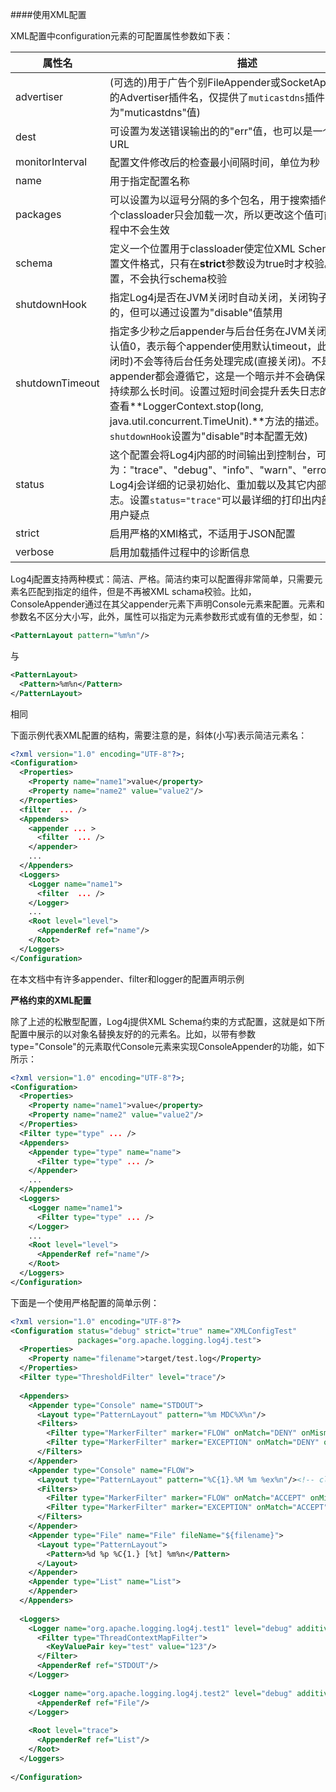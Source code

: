 ####使用XML配置

XML配置中configuration元素的可配置属性参数如下表：

|属性名|描述|
|-----|-----|
|advertiser|(可选的)用于广告个别FileAppender或SocketAppender配置的Advertiser插件名，仅提供了`muticastdns`插件(即只可设置为"muticastdns"值)|
|dest|可设置为发送错误输出的的"err"值，也可以是一个文件路径或URL|
|monitorInterval|配置文件修改后的检查最小间隔时间，单位为秒|
|name|用于指定配置名称|
|packages|可以设置为以逗号分隔的多个包名，用于搜索插件。插件在一个classloader只会加载一次，所以更改这个值可能在重配置过程中不会生效|
|schema|定义一个位置用于classloader使定位XML Schema来校验配置文件格式，只有在**strict**参数设为true时才校验。如果没有设置，不会执行schema校验|
|shutdownHook|指定Log4j是否在JVM关闭时自动关闭，关闭钩子默认是启用的，但可以通过设置为"disable"值禁用|
|shutdownTimeout|指定多少秒之后appender与后台任务在JVM关闭后关闭，默认值0，表示每个appender使用默认timeout，此时(在JVM关闭时)不会等待后台任务处理完成(直接关闭)。不是所有的的appender都会遵循它，这是一个暗示并不会确保关闭过程会持续那么长时间。设置过短时间会提升丢失日志的风险，可以查看**LoggerContext.stop(long, java.util.concurrent.TimeUnit).**方法的描述。(在`shutdownHook`设置为"disable"时本配置无效)|
|status|这个配置会将Log4j内部的时间输出到控制台，可选值为："trace"、"debug"、"info"、"warn"、"error"、"fatal"，Log4j会详细的记录初始化、重加载以及其它内部操作的日志。设置`status="trace"`可以最详细的打印出内部日志来解答用户疑点|
|strict|启用严格的XMl格式，不适用于JSON配置|
|verbose|启用加载插件过程中的诊断信息|


Log4j配置支持两种模式：简洁、严格。简洁约束可以配置得非常简单，只需要元素名匹配到指定的组件，但是不再被XML schama校验。比如，ConsoleAppender通过在其父appender元素下声明Console元素来配置。元素和参数名不区分大小写，此外，属性可以指定为元素参数形式或有值的无参型，如：

```xml
<PatternLayout pattern="%m%n"/>
```

与

```xml
<PatternLayout>
  <Pattern>%m%n</Pattern>
</PatternLayout>
```

相同

下面示例代表XML配置的结构，需要注意的是，斜体(小写)表示简洁元素名：

```xml
<?xml version="1.0" encoding="UTF-8"?>;
<Configuration>
  <Properties>
    <Property name="name1">value</property>
    <Property name="name2" value="value2"/>
  </Properties>
  <filter  ... />
  <Appenders>
    <appender ... >
      <filter  ... />
    </appender>
    ...
  </Appenders>
  <Loggers>
    <Logger name="name1">
      <filter  ... />
    </Logger>
    ...
    <Root level="level">
      <AppenderRef ref="name"/>
    </Root>
  </Loggers>
</Configuration>
```

在本文档中有许多appender、filter和logger的配置声明示例

**严格约束的XML配置**

除了上述的松散型配置，Log4j提供XML Schema约束的方式配置，这就是如下所配置中展示的以对象名替换友好的的元素名。比如，以带有参数type="Console"的元素取代Console元素来实现ConsoleAppender的功能，如下所示：

```xml
<?xml version="1.0" encoding="UTF-8"?>;
<Configuration>
  <Properties>
    <Property name="name1">value</property>
    <Property name="name2" value="value2"/>
  </Properties>
  <Filter type="type" ... />
  <Appenders>
    <Appender type="type" name="name">
      <Filter type="type" ... />
    </Appender>
    ...
  </Appenders>
  <Loggers>
    <Logger name="name1">
      <Filter type="type" ... />
    </Logger>
    ...
    <Root level="level">
      <AppenderRef ref="name"/>
    </Root>
  </Loggers>
</Configuration>
```

下面是一个使用严格配置的简单示例：

```xml
<?xml version="1.0" encoding="UTF-8"?>
<Configuration status="debug" strict="true" name="XMLConfigTest"
               packages="org.apache.logging.log4j.test">
  <Properties>
    <Property name="filename">target/test.log</Property>
  </Properties>
  <Filter type="ThresholdFilter" level="trace"/>
 
  <Appenders>
    <Appender type="Console" name="STDOUT">
      <Layout type="PatternLayout" pattern="%m MDC%X%n"/>
      <Filters>
        <Filter type="MarkerFilter" marker="FLOW" onMatch="DENY" onMismatch="NEUTRAL"/>
        <Filter type="MarkerFilter" marker="EXCEPTION" onMatch="DENY" onMismatch="ACCEPT"/>
      </Filters>
    </Appender>
    <Appender type="Console" name="FLOW">
      <Layout type="PatternLayout" pattern="%C{1}.%M %m %ex%n"/><!-- class and line number -->
      <Filters>
        <Filter type="MarkerFilter" marker="FLOW" onMatch="ACCEPT" onMismatch="NEUTRAL"/>
        <Filter type="MarkerFilter" marker="EXCEPTION" onMatch="ACCEPT" onMismatch="DENY"/>
      </Filters>
    </Appender>
    <Appender type="File" name="File" fileName="${filename}">
      <Layout type="PatternLayout">
        <Pattern>%d %p %C{1.} [%t] %m%n</Pattern>
      </Layout>
    </Appender>
    <Appender type="List" name="List">
    </Appender>
  </Appenders>
 
  <Loggers>
    <Logger name="org.apache.logging.log4j.test1" level="debug" additivity="false">
      <Filter type="ThreadContextMapFilter">
        <KeyValuePair key="test" value="123"/>
      </Filter>
      <AppenderRef ref="STDOUT"/>
    </Logger>
 
    <Logger name="org.apache.logging.log4j.test2" level="debug" additivity="false">
      <AppenderRef ref="File"/>
    </Logger>
 
    <Root level="trace">
      <AppenderRef ref="List"/>
    </Root>
  </Loggers>
 
</Configuration>
```